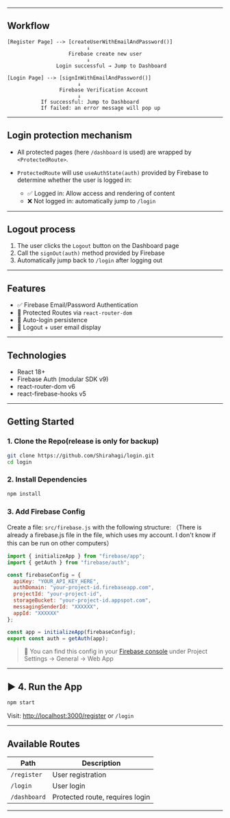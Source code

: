 
---

## Workflow

```text
[Register Page] --> [createUserWithEmailAndPassword()]
                          ↓
                    Firebase create new user
                          ↓
                Login successful → Jump to Dashboard
```

```text
[Login Page] --> [signInWithEmailAndPassword()]
                       ↓
                 Firebase Verification Account
                       ↓
           If successful: Jump to Dashboard
           If failed: an error message will pop up
```

---

##  Login protection mechanism

* All protected pages (here `/dashboard` is used) are wrapped by `<ProtectedRoute>`.
* `ProtectedRoute` will use `useAuthState(auth)` provided by Firebase to determine whether the user is logged in:

  * ✅ Logged in: Allow access and rendering of content
  * ❌ Not logged in: automatically jump to `/login`

---

##  Logout process

1. The user clicks the `Logout` button on the Dashboard page
2. Call the `signOut(auth)` method provided by Firebase
3. Automatically jump back to `/login` after logging out
---


##  Features

- ✅ Firebase Email/Password Authentication
- 🔐 Protected Routes via `react-router-dom`
- 🎉 Auto-login persistence
- 🔘 Logout + user email display

---

##  Technologies

- React 18+
- Firebase Auth (modular SDK v9)
- react-router-dom v6
- react-firebase-hooks v5

---

##  Getting Started

###  1. Clone the Repo(release is only for backup)

```bash
git clone https://github.com/Shirahagi/login.git
cd login
````

###  2. Install Dependencies

```bash
npm install
```

###  3. Add Firebase Config

Create a file: `src/firebase.js` with the following structure:
（There is already a firebase.js file in the file, which uses my account. I don't know if this can be run on other computers）

```js
import { initializeApp } from "firebase/app";
import { getAuth } from "firebase/auth";

const firebaseConfig = {
  apiKey: "YOUR_API_KEY_HERE",
  authDomain: "your-project-id.firebaseapp.com",
  projectId: "your-project-id",
  storageBucket: "your-project-id.appspot.com",
  messagingSenderId: "XXXXXX",
  appId: "XXXXXX"
};

const app = initializeApp(firebaseConfig);
export const auth = getAuth(app);
```

> 🔐 You can find this config in your [Firebase console](https://console.firebase.google.com) under Project Settings → General → Web App

---

## ▶ 4. Run the App

```bash
npm start
```

Visit: [http://localhost:3000/register](http://localhost:3000/register) or `/login`

---

##  Available Routes

| Path         | Description                     |
| ------------ | ------------------------------- |
| `/register`  | User registration               |
| `/login`     | User login                      |
| `/dashboard` | Protected route, requires login |

---


